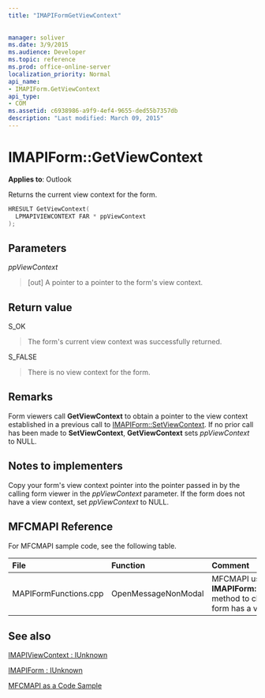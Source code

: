 ```yaml
---
title: "IMAPIFormGetViewContext"
 
 
manager: soliver
ms.date: 3/9/2015
ms.audience: Developer
ms.topic: reference
ms.prod: office-online-server
localization_priority: Normal
api_name:
- IMAPIForm.GetViewContext
api_type:
- COM
ms.assetid: c6938986-a9f9-4ef4-9655-ded55b7357db
description: "Last modified: March 09, 2015"
---
```


# IMAPIForm::GetViewContext

  
  
**Applies to**: Outlook 
  
Returns the current view context for the form. 
  
```cpp
HRESULT GetViewContext(
  LPMAPIVIEWCONTEXT FAR * ppViewContext
);
```

## Parameters

 _ppViewContext_
  
> [out] A pointer to a pointer to the form's view context.
    
## Return value

S_OK 
  
> The form's current view context was successfully returned. 
    
S_FALSE 
  
> There is no view context for the form.
    
## Remarks

Form viewers call **GetViewContext** to obtain a pointer to the view context established in a previous call to [IMAPIForm::SetViewContext](imapiform-setviewcontext.md). If no prior call has been made to **SetViewContext**, **GetViewContext** sets  _ppViewContext_ to NULL. 
  
## Notes to implementers

Copy your form's view context pointer into the pointer passed in by the calling form viewer in the  _ppViewContext_ parameter. If the form does not have a view context, set  _ppViewContext_ to NULL. 
  
## MFCMAPI Reference

For MFCMAPI sample code, see the following table.
  
|**File**|**Function**|**Comment**|
|:-----|:-----|:-----|
|MAPIFormFunctions.cpp  <br/> |OpenMessageNonModal  <br/> |MFCMAPI uses the **IMAPIForm::GetViewContext** method to check whether a form has a view context.  <br/> |
   
## See also



[IMAPIViewContext : IUnknown](imapiviewcontextiunknown.md)
  
[IMAPIForm : IUnknown](imapiformiunknown.md)


[MFCMAPI as a Code Sample](mfcmapi-as-a-code-sample.md)

